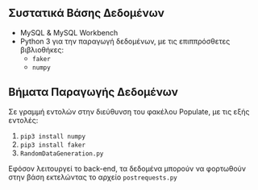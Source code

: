 ## Συστατικά Βάσης Δεδομένων
* MySQL & MySQL Workbench
* Python 3 για την παραγωγή δεδομένων, με τις επιππρόσθετες βιβλιοθήκες:
  * `faker`
  * `numpy`

## Βήματα Παραγωγής Δεδομένων
Σε γραμμή εντολών στην διεύθυνση του φακέλου Populate, με τις εξής εντολές:
1. `pip3 install numpy`
2. `pip3 install faker`
3. `RandomDataGeneration.py`

Εφόσον λειτουργεί το back-end, τα δεδομένα μπορούν να φορτωθούν στην βάση εκτελώντας το αρχείο `postrequests.py`
